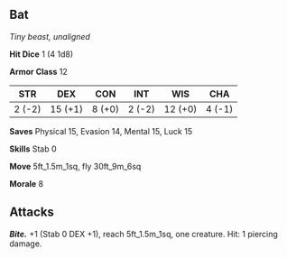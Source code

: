 ## Bat

*Tiny beast, unaligned*

**Hit Dice** 1 (4 1d8)

**Armor Class** 12

| STR     | DEX     | CON     | INT     | WIS     | CHA     |
|---------|---------|---------|---------|---------|---------|
|  2 (-2) | 15 (+1) |  8 (+0) |  2 (-2) | 12 (+0) |  4 (-1) |

**Saves** Physical 15, Evasion 14, Mental 15, Luck 15

**Skills** Stab 0

**Move** 5ft_1.5m_1sq, fly 30ft_9m_6sq

**Morale** 8

## Attacks

***Bite.*** +1 (Stab 0 DEX +1), reach 5ft_1.5m_1sq, one creature. Hit: 1 piercing damage.

